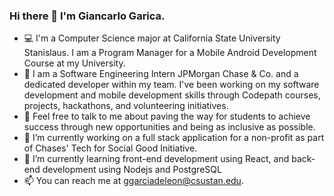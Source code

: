 ### Hi there 👋 I'm Giancarlo Garica.

- 💻 I'm a Computer Science major at California State University Stanislaus. I am a Program Manager for a Mobile Android Development Course at my University. 
- 🔭 I am a Software Engineering Intern JPMorgan Chase & Co. and a dedicated developer within my team. I've been working on my software development and mobile development skills through Codepath courses, projects, hackathons, and volunteering initiatives.
- 💬 Feel free to talk to me about paving the way for students to achieve success through new opportunities and being as inclusive as possible.
- 🔨 I’m currently working on a full stack application for a non-profit as part of Chases' Tech for Social Good Initiative.
- 🌱 I’m currently learning front-end development using React, and back-end development using Nodejs and PostgreSQL
- 📫 You can reach me at ggarciadeleon@csustan.edu.


